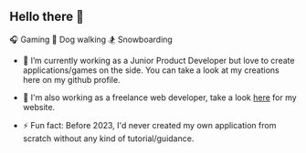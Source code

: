 ## Hello there 👋

🎧 Gaming
🐶 Dog walking
🏂 Snowboarding

- 🔭 I’m currently working as a Junior Product Developer but love to create applications/games on the side. You can take a look at my creations here on my github profile.
- 🌱 I'm also working as a freelance web developer, take a look [here](www.bestwebdev.co.uk) for my website.

- ⚡ Fun fact: Before 2023, I'd never created my own application from scratch without any kind of tutorial/guidance.

<!--
Here are some ideas to get you started:

- 👯 I’m looking to collaborate on ...
- 💬 Ask me about ...
- 📫 How to reach me: ...
- 😄 Pronouns: ...
-->
